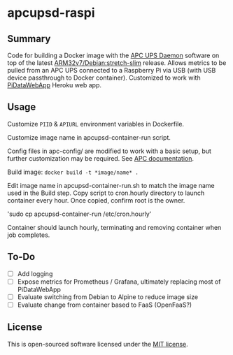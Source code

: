 # apcupsd-raspi

## Summary

Code for building a Docker image with the <a href="http://www.apcupsd.org/">APC UPS Daemon</a> software on top of the latest <a href="https://hub.docker.com/r/arm32v7/debian/">ARM32v7/Debian:stretch-slim</a> release.
Allows metrics to be pulled from an APC UPS connected to a Raspberry Pi via USB (with USB device passthrough to Docker container).
Customized to work with <a href="https://github.com/clayshek/Pi-Data-WebApp">PiDataWebApp</a> Heroku web app.



## Usage

Customize `PIID` & `APIURL` environment variables in Dockerfile.

Customize image name in apcupsd-container-run script.

Config files in apc-config/ are modified to work with a basic setup, but further customization may be required. See <a href="http://www.apcupsd.org/manual/manual.html">APC documentation</a>.

Build image:
`docker build -t *image/name* .`

Edit image name in apcupsd-container-run.sh to match the image name used in the Build step. Copy script to cron.hourly directory to launch container every hour. Once copied, confirm root is the owner.

'sudo cp apcupsd-container-run /etc/cron.hourly'

Container should launch hourly, terminating and removing container when job completes.


## To-Do

 - [ ] Add logging 
 - [ ] Expose metrics for Prometheus / Grafana, ultimately replacing most of PiDataWebApp
 - [ ] Evaluate switching from Debian to Alpine to reduce image size
 - [ ] Evaluate change from container based to FaaS (OpenFaaS?)

## License

This is open-sourced software licensed under the [MIT license](http://opensource.org/licenses/MIT).
